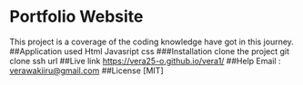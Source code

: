 # Portfolio Website
This project is a coverage of the coding knowledge have got in this journey.
##Application used
Html
Javasript
css
###Installation
clone the project
git clone ssh url
##Live link 
https://vera25-o.github.io/vera1/
##Help
Email : verawakiiru@gmail.com
##License
[MIT]
